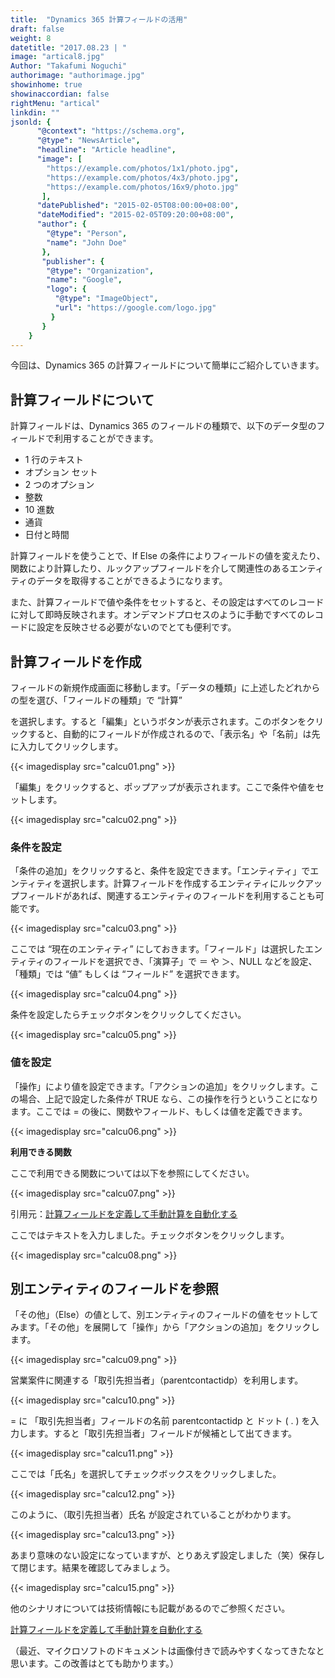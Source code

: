 ```yaml
---
title:  "Dynamics 365 計算フィールドの活用"
draft: false
weight: 8
datetitle: "2017.08.23 | "
image: "artical8.jpg"
Author: "Takafumi Noguchi"
authorimage: "authorimage.jpg"
showinhome: true
showinaccordian: false
rightMenu: "artical"
linkdin: ""
jsonld: {
      "@context": "https://schema.org",
      "@type": "NewsArticle",
      "headline": "Article headline",
      "image": [
        "https://example.com/photos/1x1/photo.jpg",
        "https://example.com/photos/4x3/photo.jpg",
        "https://example.com/photos/16x9/photo.jpg"
       ],
      "datePublished": "2015-02-05T08:00:00+08:00",
      "dateModified": "2015-02-05T09:20:00+08:00",
      "author": {
        "@type": "Person",
        "name": "John Doe"
       },
       "publisher": {
        "@type": "Organization",
        "name": "Google",
        "logo": {
          "@type": "ImageObject",
          "url": "https://google.com/logo.jpg"
         }
       }
    }
---
```

<!-- Intro  -->
今回は、Dynamics 365 の計算フィールドについて簡単にご紹介していきます。


## 計算フィールドについて
計算フィールドは、Dynamics 365 のフィールドの種類で、以下のデータ型のフィールドで利用することができます。
* 1 行のテキスト
* オプション セット
* 2 つのオプション
* 整数
* 10 進数
* 通貨
* 日付と時間

計算フィールドを使うことで、If Else の条件によりフィールドの値を変えたり、関数により計算したり、ルックアップフィールドを介して関連性のあるエンティティのデータを取得することができるようになります。

また、計算フィールドで値や条件をセットすると、その設定はすべてのレコードに対して即時反映されます。オンデマンドプロセスのように手動ですべてのレコードに設定を反映させる必要がないのでとても便利です。

## 計算フィールドを作成
フィールドの新規作成画面に移動します。「データの種類」に上述したどれからの型を選び、「フィールドの種類」で “計算”

を選択します。すると「編集」というボタンが表示されます。このボタンをクリックすると、自動的にフィールドが作成されるので、「表示名」や「名前」は先に入力してクリックします。
<!-- Image= calcu01.png -->
{{< imagedisplay src="calcu01.png" >}}

「編集」をクリックすると、ポップアップが表示されます。ここで条件や値をセットします。
<!-- Image= calcu02.png -->
{{< imagedisplay src="calcu02.png" >}}

### 条件を設定
「条件の追加」をクリックすると、条件を設定できます。「エンティティ」でエンティティを選択します。計算フィールドを作成するエンティティにルックアップフィールドがあれば、関連するエンティティのフィールドを利用することも可能です。
<!-- Image= calcu03.png -->
{{< imagedisplay src="calcu03.png" >}}

ここでは “現在のエンティティ” にしておきます。「フィールド」は選択したエンティティのフィールドを選択でき、「演算子」で ＝ や ＞、NULL などを設定、「種類」では “値” もしくは “フィールド” を選択できます。
<!-- Image= calcu04.png -->
{{< imagedisplay src="calcu04.png" >}}

条件を設定したらチェックボタンをクリックしてください。
<!-- Image= calcu05.png -->
{{< imagedisplay src="calcu05.png" >}}

### 値を設定
「操作」により値を設定できます。「アクションの追加」をクリックします。この場合、上記で設定した条件が TRUE なら、この操作を行うということになります。ここでは = の後に、関数やフィールド、もしくは値を定義できます。
<!-- Image= calcu06.png -->
{{< imagedisplay src="calcu06.png" >}}

**利用できる関数**

ここで利用できる関数については以下を参照にしてください。
<!-- Image= calcu07.png -->
{{< imagedisplay src="calcu07.png" >}}

引用元：[計算フィールドを定義して手動計算を自動化する](https://docs.microsoft.com/ja-jp/dynamics365/customer-engagement/customize/define-calculated-fields#calculated-field-functions-syntax)

ここではテキストを入力しました。チェックボタンをクリックします。
<!-- Image= calcu08.png -->
{{< imagedisplay src="calcu08.png" >}}

## 別エンティティのフィールドを参照
「その他」（Else）の値として、別エンティティのフィールドの値をセットしてみます。「その他」を展開して「操作」から「アクションの追加」をクリックします。
<!-- Image= calcu09.png -->
{{< imagedisplay src="calcu09.png" >}}

営業案件に関連する「取引先担当者」（parentcontactidp）を利用します。
<!-- Image= calcu10.png -->
{{< imagedisplay src="calcu10.png" >}}

= に 「取引先担当者」フィールドの名前 parentcontactidp と ドット ( . ) を入力します。すると「取引先担当者」フィールドが候補として出てきます。
<!-- Image= calcu11.png -->
{{< imagedisplay src="calcu11.png" >}}

ここでは「氏名」を選択してチェックボックスをクリックしました。
<!-- Image= calcu12.png -->
{{< imagedisplay src="calcu12.png" >}}

このように、（取引先担当者）氏名 が設定されていることがわかります。
<!-- Image= calcu13.png -->
{{< imagedisplay src="calcu13.png" >}}

あまり意味のない設定になっていますが、とりあえず設定しました（笑）保存して閉じます。結果を確認してみましょう。
<!-- Image= calcu15.png -->
{{< imagedisplay src="calcu15.png" >}}

他のシナリオについては技術情報にも記載があるのでご参照ください。

[計算フィールドを定義して手動計算を自動化する](https://docs.microsoft.com/ja-jp/dynamics365/customer-engagement/customize/define-calculated-fields#calculated-field-functions-syntax)

（最近、マイクロソフトのドキュメントは画像付きで読みやすくなってきたなと思います。この改善はとても助かります。）